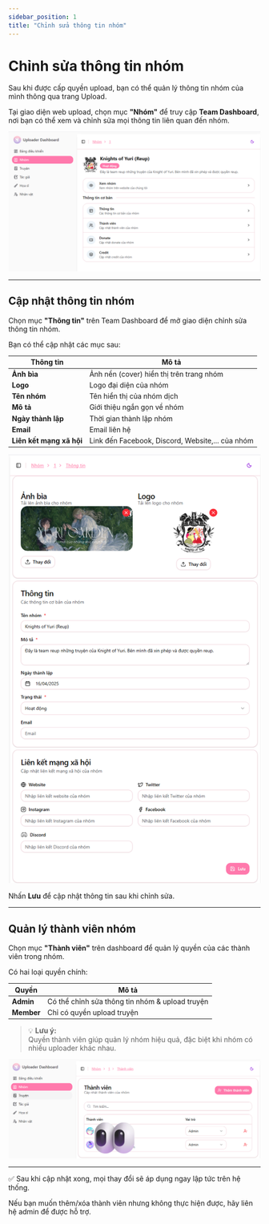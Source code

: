 ```yaml
---
sidebar_position: 1
title: "Chỉnh sửa thông tin nhóm"
---
```


# Chỉnh sửa thông tin nhóm

Sau khi được cấp quyền upload, bạn có thể quản lý thông tin nhóm của mình thông qua trang Upload.

Tại giao diện web upload, chọn mục **"Nhóm"** để truy cập **Team Dashboard**, nơi bạn có thể xem và chỉnh sửa mọi thông tin liên quan đến nhóm.

![Chỉnh sửa nhóm](./images/team_dashboard.png)

---

## Cập nhật thông tin nhóm

Chọn mục **"Thông tin"** trên Team Dashboard để mở giao diện chỉnh sửa thông tin nhóm.

Bạn có thể cập nhật các mục sau:

| Thông tin | Mô tả |
|---|---|
| **Ảnh bìa** | Ảnh nền (cover) hiển thị trên trang nhóm |
| **Logo** | Logo đại diện của nhóm |
| **Tên nhóm** | Tên hiển thị của nhóm dịch |
| **Mô tả** | Giới thiệu ngắn gọn về nhóm |
| **Ngày thành lập** | Thời gian thành lập nhóm |
| **Email** | Email liên hệ |
| **Liên kết mạng xã hội** | Link đến Facebook, Discord, Website,... của nhóm |

![Team info](./images/team_info.png)

Nhấn **Lưu** để cập nhật thông tin sau khi chỉnh sửa.

---

## Quản lý thành viên nhóm

Chọn mục **"Thành viên"** trên dashboard để quản lý quyền của các thành viên trong nhóm.

Có hai loại quyền chính:

| Quyền | Mô tả |
|---|---|
| **Admin** | Có thể chỉnh sửa thông tin nhóm & upload truyện |
| **Member** | Chỉ có quyền upload truyện |

> 💡 **Lưu ý:**  
> Quyền thành viên giúp quản lý nhóm hiệu quả, đặc biệt khi nhóm có nhiều uploader khác nhau.

![Thành viên](./images/team_member.png)

---

✅ Sau khi cập nhật xong, mọi thay đổi sẽ áp dụng ngay lập tức trên hệ thống.

Nếu bạn muốn thêm/xóa thành viên nhưng không thực hiện được, hãy liên hệ admin để được hỗ trợ.
